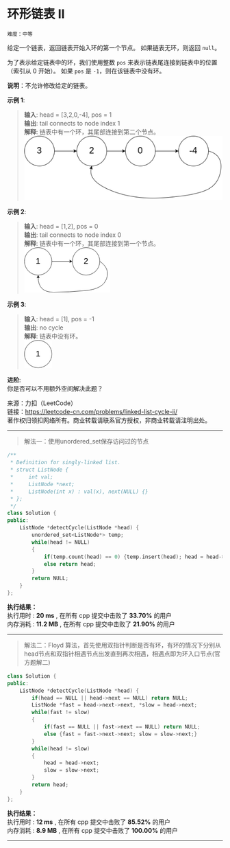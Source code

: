 # 环形链表 II #  
`难度：中等` 

给定一个链表，返回链表开始入环的第一个节点。 如果链表无环，则返回 `null`。

为了表示给定链表中的环，我们使用整数 `pos` 来表示链表尾连接到链表中的位置（索引从 0 开始）。 如果 `pos` 是 `-1`，则在该链表中没有环。

**说明**：不允许修改给定的链表。

**示例 1**:  
>**输入**: head = [3,2,0,-4], pos = 1  
>**输出**: tail connects to node index 1  
>**解释**: 链表中有一个环，其尾部连接到第二个节点。  
!["示例图1"](../pic/circularlinkedlist.png "环形链表")

**示例 2**:  
>**输入**: head = [1,2], pos = 0  
>**输出**: tail connects to node index 0  
>**解释**: 链表中有一个环，其尾部连接到第一个节点。  
!["示例图2"](../pic/circularlinkedlist_test2.png "环形链表")

**示例 3**:  
>**输入**: head = [1], pos = -1  
>**输出**: no cycle  
>**解释**: 链表中没有环。  
!["示例图3"](../pic/circularlinkedlist_test3.png "普通链表")

**进阶**:  
你是否可以不用额外空间解决此题？  

来源：力扣（LeetCode）  
链接：https://leetcode-cn.com/problems/linked-list-cycle-ii/  
著作权归领扣网络所有。商业转载请联系官方授权，非商业转载请注明出处。  

---  
>解法一：使用unordered_set保存访问过的节点  

```C++  
/**
 * Definition for singly-linked list.
 * struct ListNode {
 *     int val;
 *     ListNode *next;
 *     ListNode(int x) : val(x), next(NULL) {}
 * };
 */
class Solution {
public:
    ListNode *detectCycle(ListNode *head) {
        unordered_set<ListNode*> temp;
        while(head != NULL)
        {
            if(temp.count(head) == 0) {temp.insert(head); head = head->next;}
            else return head;
        }
        return NULL;
    }
};
```  

**执行结果：**  
执行用时 : **20 ms** , 在所有 cpp 提交中击败了 **33.70%** 的用户  
内存消耗 : **11.2 MB** , 在所有 cpp 提交中击败了 **21.90%** 的用户  

---  
>解法二：Floyd 算法，首先使用双指针判断是否有环，有环的情况下分别从head节点和双指针相遇节点出发直到再次相遇，相遇点即为环入口节点(官方题解二)  

```C++  
class Solution {
public:
    ListNode *detectCycle(ListNode *head) {
        if(head == NULL || head->next == NULL) return NULL;
        ListNode *fast = head->next->next, *slow = head->next;
        while(fast != slow)
        {
            if(fast == NULL || fast->next == NULL) return NULL;
            else {fast = fast->next->next; slow = slow->next;}
        }
        while(head != slow)
        {
            head = head->next;
            slow = slow->next;
        }
        return head;
    }
};
```  

**执行结果：**  
执行用时 : **12 ms** , 在所有 cpp 提交中击败了 **85.52%** 的用户  
内存消耗 : **8.9 MB** , 在所有 cpp 提交中击败了 **100.00%** 的用户  

---  